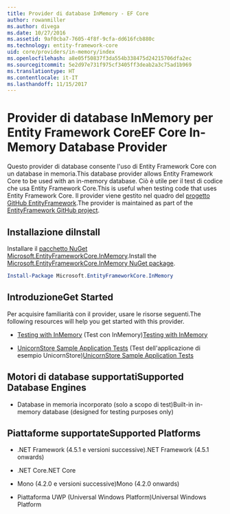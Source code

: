 ```yaml
---
title: Provider di database InMemory - EF Core
author: rowanmiller
ms.author: divega
ms.date: 10/27/2016
ms.assetid: 9af0cba7-7605-4f8f-9cfa-dd616fcb880c
ms.technology: entity-framework-core
uid: core/providers/in-memory/index
ms.openlocfilehash: a8e05f50837f3da554b338475d24215706dfa2ec
ms.sourcegitcommit: 5e2d97e731f975cf3405ff3deab2a3c75ad1b969
ms.translationtype: HT
ms.contentlocale: it-IT
ms.lasthandoff: 11/15/2017
---
```

# <a name="ef-core-in-memory-database-provider"></a><span data-ttu-id="49698-102">Provider di database InMemory per Entity Framework Core</span><span class="sxs-lookup"><span data-stu-id="49698-102">EF Core In-Memory Database Provider</span></span>

<span data-ttu-id="49698-103">Questo provider di database consente l'uso di Entity Framework Core con un database in memoria.</span><span class="sxs-lookup"><span data-stu-id="49698-103">This database provider allows Entity Framework Core to be used with an in-memory database.</span></span> <span data-ttu-id="49698-104">Ciò è utile per il test di codice che usa Entity Framework Core.</span><span class="sxs-lookup"><span data-stu-id="49698-104">This is useful when testing code that uses Entity Framework Core.</span></span> <span data-ttu-id="49698-105">Il provider viene gestito nel quadro del [progetto GitHub EntityFramework](https://github.com/aspnet/EntityFramework).</span><span class="sxs-lookup"><span data-stu-id="49698-105">The provider is maintained as part of the [EntityFramework GitHub project](https://github.com/aspnet/EntityFramework).</span></span>

## <a name="install"></a><span data-ttu-id="49698-106">Installazione di</span><span class="sxs-lookup"><span data-stu-id="49698-106">Install</span></span>

<span data-ttu-id="49698-107">Installare il [pacchetto NuGet Microsoft.EntityFrameworkCore.InMemory](https://www.nuget.org/packages/Microsoft.EntityFrameworkCore.InMemory/).</span><span class="sxs-lookup"><span data-stu-id="49698-107">Install the [Microsoft.EntityFrameworkCore.InMemory NuGet package](https://www.nuget.org/packages/Microsoft.EntityFrameworkCore.InMemory/).</span></span>

``` powershell
Install-Package Microsoft.EntityFrameworkCore.InMemory
```

## <a name="get-started"></a><span data-ttu-id="49698-108">Introduzione</span><span class="sxs-lookup"><span data-stu-id="49698-108">Get Started</span></span>

<span data-ttu-id="49698-109">Per acquisire familiarità con il provider, usare le risorse seguenti.</span><span class="sxs-lookup"><span data-stu-id="49698-109">The following resources will help you get started with this provider.</span></span>
* <span data-ttu-id="49698-110">[Testing with InMemory](../../miscellaneous/testing/in-memory.md) (Test con InMemory)</span><span class="sxs-lookup"><span data-stu-id="49698-110">[Testing with InMemory](../../miscellaneous/testing/in-memory.md)</span></span>

* <span data-ttu-id="49698-111">[UnicornStore Sample Application Tests](https://github.com/rowanmiller/UnicornStore/blob/master/UnicornStore/src/UnicornStore.Tests/Controllers/ShippingControllerTests.cs) (Test dell'applicazione di esempio UnicornStore)</span><span class="sxs-lookup"><span data-stu-id="49698-111">[UnicornStore Sample Application Tests](https://github.com/rowanmiller/UnicornStore/blob/master/UnicornStore/src/UnicornStore.Tests/Controllers/ShippingControllerTests.cs)</span></span>

## <a name="supported-database-engines"></a><span data-ttu-id="49698-112">Motori di database supportati</span><span class="sxs-lookup"><span data-stu-id="49698-112">Supported Database Engines</span></span>

* <span data-ttu-id="49698-113">Database in memoria incorporato (solo a scopo di test)</span><span class="sxs-lookup"><span data-stu-id="49698-113">Built-in in-memory database (designed for testing purposes only)</span></span>

## <a name="supported-platforms"></a><span data-ttu-id="49698-114">Piattaforme supportate</span><span class="sxs-lookup"><span data-stu-id="49698-114">Supported Platforms</span></span>

* <span data-ttu-id="49698-115">.NET Framework (4.5.1 e versioni successive)</span><span class="sxs-lookup"><span data-stu-id="49698-115">.NET Framework (4.5.1 onwards)</span></span>

* <span data-ttu-id="49698-116">.NET Core</span><span class="sxs-lookup"><span data-stu-id="49698-116">.NET Core</span></span>

* <span data-ttu-id="49698-117">Mono (4.2.0 e versioni successive)</span><span class="sxs-lookup"><span data-stu-id="49698-117">Mono (4.2.0 onwards)</span></span>

* <span data-ttu-id="49698-118">Piattaforma UWP (Universal Windows Platform)</span><span class="sxs-lookup"><span data-stu-id="49698-118">Universal Windows Platform</span></span>
